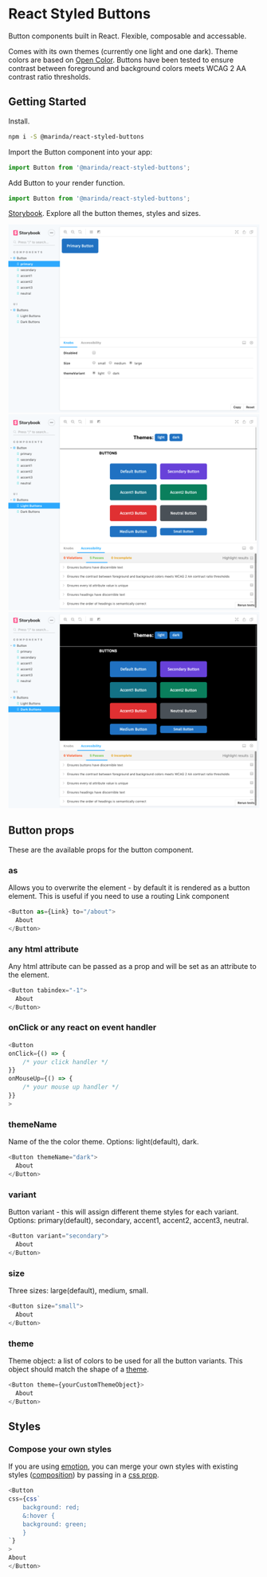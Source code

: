 # React Styled Buttons

Button components built in React. Flexible, composable and accessable.

Comes with its own themes (currently one light and one dark). Theme colors are based on [Open Color](https://github.com/yeun/open-color). Buttons have been tested to ensure contrast between foreground and background colors meets WCAG 2 AA contrast ratio thresholds.

## Getting Started

Install.

```sh
npm i -S @marinda/react-styled-buttons
```

Import the Button component into your app:

```js
import Button from '@marinda/react-styled-buttons';
```

Add Button to your render function.

```js
import Button from '@marinda/react-styled-buttons';
```

[Storybook](https://marinda.me/react-styled-buttons/?path=/story/components-button--primary). Explore all the button themes, styles and sizes.

![](docs/screenshots/storybook-preview-1.png)
![](docs/screenshots/storybook-preview-2.png)
![](docs/screenshots/storybook-preview-3.png)

## Button props

These are the available props for the button component.

### as

Allows you to overwrite the element - by default it is rendered as a button element. This is useful if you need to use a routing Link component

```js
<Button as={Link} to="/about">
  About
</Button>
```

### any html attribute

Any html attribute can be passed as a prop and will be set as an attribute to the element.

```js
<Button tabindex="-1">
  About
</Button>
```

### onClick or any react on event handler

```js
<Button
onClick={() => {
    /* your click handler */
}}
onMouseUp={() => {
    /* your mouse up handler */
}}
>
```

### themeName

Name of the the color theme. Options: light(default), dark.

```js
<Button themeName="dark">
  About
</Button>
```

### variant

Button variant - this will assign different theme styles for each variant. Options: primary(default), secondary, accent1, accent2, accent3, neutral.

```js
<Button variant="secondary">
  About
</Button>
```

### size

Three sizes: large(default), medium, small.

```js
<Button size="small">
  About
</Button>
```

### theme

Theme object: a list of colors to be used for all the button variants. This object should match the shape of a [theme](https://github.com/mariiinda/react-styled-buttons/blob/master/src/theme/light.js).

```js
<Button theme={yourCustomThemeObject}>
  About
</Button>
```

##  Styles

### Compose your own styles
 If you are using [emotion](https://emotion.sh/), you can merge your own styles with existing styles ([composition](https://emotion.sh/docs/composition)) by passing in a [css prop](https://emotion.sh/docs/css-prop).

```js
<Button
css={css`
    background: red;
    &:hover {
    background: green;
    }
`}
>
About
</Button>
```